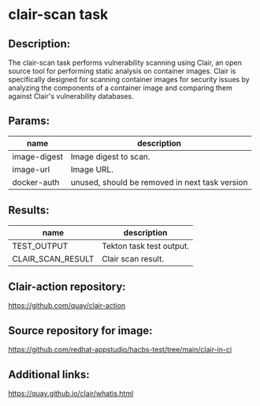# clair-scan task

## Description:
The clair-scan task performs vulnerability scanning using Clair, an open source tool for performing static analysis
on container images. Clair is specifically designed for scanning container images for security issues by
analyzing the components of a container image and comparing them against Clair's vulnerability databases.

## Params:

| name         | description                                                    |
|--------------|----------------------------------------------------------------|
| image-digest | Image digest to scan.                                          |
| image-url    | Image URL.                                                     |
| docker-auth  | unused, should be removed in next task version                 |

## Results:

| name              | description              |
|-------------------|--------------------------|
| TEST_OUTPUT | Tekton task test output. |
| CLAIR_SCAN_RESULT | Clair scan result.       |

## Clair-action repository:
https://github.com/quay/clair-action

## Source repository for image:
https://github.com/redhat-appstudio/hacbs-test/tree/main/clair-in-ci

## Additional links:
https://quay.github.io/clair/whatis.html
